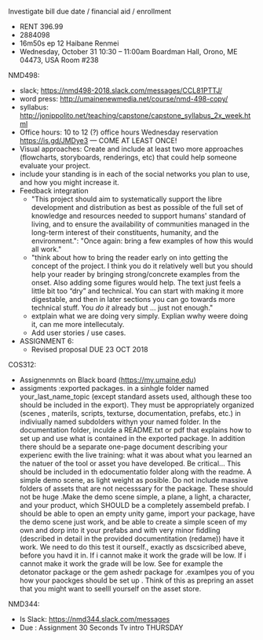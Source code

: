 Investigate bill due date / financial aid / enrollment

- RENT 396.99
- 2884098
- 16m50s ep 12 Haibane Renmei
- Wednesday, October 31
10:30 – 11:00am
Boardman Hall, Orono, ME 04473, USA Room #238

NMD498:
- slack; https://nmd498-2018.slack.com/messages/CCL81PTTJ/
- word press: http://umainenewmedia.net/course/nmd-498-copy/
- syllabus: http://jonippolito.net/teaching/capstone/capstone_syllabus_2x_week.html
- Office hours: 10 to 12 (?) office hours Wednesday reservation https://is.gd/JMDye3 — COME AT LEAST ONCE!
- Visual approaches: Create and include at least two more approaches (flowcharts, storyboards, renderings, etc) that could help someone evaluate your project.
- include your standing is in each of the social networks you plan to use, and how you might increase it. 
- Feedback integration
  - "This project should aim to systematically support the libre development and distribution as best as possible of the full set of knowledge and resources needed to support humans' standard of living, and to ensure the availability of communities managed in the long-term interest of their constituents, humanity, and the environment.": "Once again: bring a few examples of how this would all work."
  - "think about how to bring the reader early on into getting the concept of the project. I think you do it relatively well but you should help your reader by bringing strong/concrete examples from the onset. Also adding some figures would help. The text just feels a little bit too “dry” and technical. You can start with making it more digestable, and then in later sections you can go towards more technical stuff. You *do it* already but … just not enough."
  - extplain what we are doing very simply. Explian wwhy weere doing it, can me more intellecutaly.
  - Add user stories / use cases.
- ASSIGNMENT 6:
  - Revised proposal DUE 23 OCT 2018

COS312: 
- Assignenmnts on Black board (https://my.umaine.edu)
- assigments :exported packages. in a sinhgle folder named your_last_name_topic (except standard assets used, although these too should be included in the export). They must be appropriately organized (scenes , materils, scripts, texturse, documentation, prefabs, etc.) in indiviually named subdolders withyn your named folder. In the documentation folder, inculde a README.txt or pdf that explains how to set up and use what is contained in the exported package. In addition there should be a separate one-page document describing your experienc ewith the live training: what it was about what you learned an the natuer of the tool or asset you have developed. Be critical... This should be included in th edocumentatio folder along with the readme. A simple demo scene, as light weight as posible. Do not include massive folders of assets that are not necesssary for the package. These should not be huge .Make the demo scene simple, a plane, a light, a character, and your product, which SHOULD be a completely assembeld prefab. I should be able to open an empty unity game, import your package, have the demo scene just work, and be able to create a simple sceen of my own and dorp into it your prefabs and with very minor fiddling (described in detail in the provided documentitation (redame)) have it work. We need to do this test it ourself., exactly as dscsicribed abeve, before you havd it in. If i cannot make it work the grade will be low. If i cannot make it work the grade will be low. See for example the detonator package or the gem ashedr package for .examlpes you of you how your paockges should be set up . Think of this as prepring an asset that you might want to seelll yourself on the asset store.

NMD344:
- Is Slack: https://nmd344.slack.com/messages
- Due : Assignment 30 Seconds Tv intro THURSDAY
